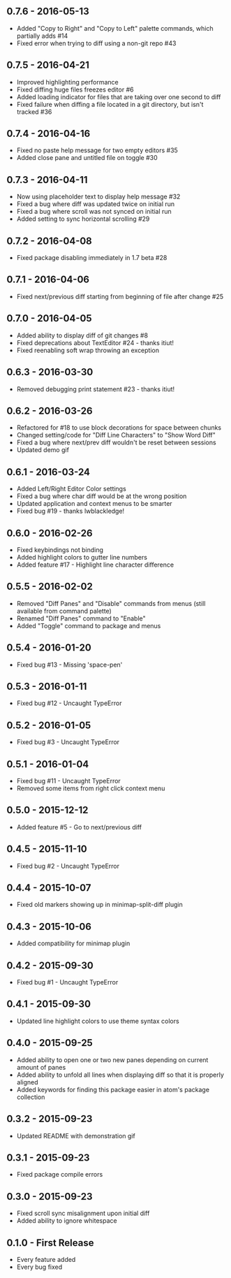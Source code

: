 ## 0.7.6 - 2016-05-13
* Added "Copy to Right" and "Copy to Left" palette commands, which partially adds #14
* Fixed error when trying to diff using a non-git repo #43

## 0.7.5 - 2016-04-21
* Improved highlighting performance
* Fixed diffing huge files freezes editor #6
* Added loading indicator for files that are taking over one second to diff
* Fixed failure when diffing a file located in a git directory, but isn't tracked #36

## 0.7.4 - 2016-04-16
* Fixed no paste help message for two empty editors #35
* Added close pane and untitled file on toggle #30

## 0.7.3 - 2016-04-11
* Now using placeholder text to display help message #32
* Fixed a bug where diff was updated twice on initial run
* Fixed a bug where scroll was not synced on initial run
* Added setting to sync horizontal scrolling #29

## 0.7.2 - 2016-04-08
* Fixed package disabling immediately in 1.7 beta #28

## 0.7.1 - 2016-04-06
* Fixed next/previous diff starting from beginning of file after change #25

## 0.7.0 - 2016-04-05
* Added ability to display diff of git changes #8
* Fixed deprecations about TextEditor #24 - thanks itiut!
* Fixed reenabling soft wrap throwing an exception

## 0.6.3 - 2016-03-30
* Removed debugging print statement #23 - thanks itiut!

## 0.6.2 - 2016-03-26
* Refactored for #18 to use block decorations for space between chunks
* Changed setting/code for "Diff Line Characters" to "Show Word Diff"
* Fixed a bug where next/prev diff wouldn't be reset between sessions
* Updated demo gif

## 0.6.1 - 2016-03-24
* Added Left/Right Editor Color settings
* Fixed a bug where char diff would be at the wrong position
* Updated application and context menus to be smarter
* Fixed bug #19 - thanks lwblackledge!

## 0.6.0 - 2016-02-26
* Fixed keybindings not binding
* Added highlight colors to gutter line numbers
* Added feature #17 - Highlight line character difference

## 0.5.5 - 2016-02-02
* Removed "Diff Panes" and "Disable" commands from menus (still available from command palette)
* Renamed "Diff Panes" command to "Enable"
* Added "Toggle" command to package and menus

## 0.5.4 - 2016-01-20
* Fixed bug #13 - Missing 'space-pen'

## 0.5.3 - 2016-01-11
* Fixed bug #12 - Uncaught TypeError

## 0.5.2 - 2016-01-05
* Fixed bug #3 - Uncaught TypeError

## 0.5.1 - 2016-01-04
* Fixed bug #11 - Uncaught TypeError
* Removed some items from right click context menu

## 0.5.0 - 2015-12-12
* Added feature #5 - Go to next/previous diff

## 0.4.5 - 2015-11-10
* Fixed bug #2 - Uncaught TypeError

## 0.4.4 - 2015-10-07
* Fixed old markers showing up in minimap-split-diff plugin

## 0.4.3 - 2015-10-06
* Added compatibility for minimap plugin

## 0.4.2 - 2015-09-30
* Fixed bug #1 - Uncaught TypeError

## 0.4.1 - 2015-09-30
* Updated line highlight colors to use theme syntax colors

## 0.4.0 - 2015-09-25
* Added ability to open one or two new panes depending on current amount of panes
* Added ability to unfold all lines when displaying diff so that it is properly aligned
* Added keywords for finding this package easier in atom's package collection

## 0.3.2 - 2015-09-23
* Updated README with demonstration gif

## 0.3.1 - 2015-09-23
* Fixed package compile errors

## 0.3.0 - 2015-09-23
* Fixed scroll sync misalignment upon initial diff
* Added ability to ignore whitespace

## 0.1.0 - First Release
* Every feature added
* Every bug fixed
